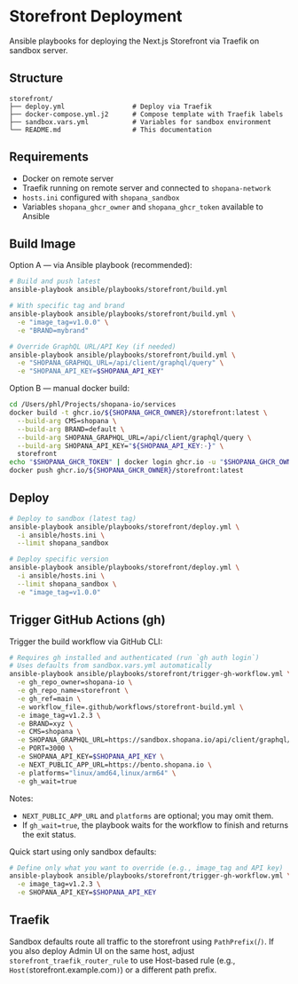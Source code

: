 # Storefront Deployment

Ansible playbooks for deploying the Next.js Storefront via Traefik on sandbox server.

## Structure

```
storefront/
├── deploy.yml                 # Deploy via Traefik
├── docker-compose.yml.j2      # Compose template with Traefik labels
├── sandbox.vars.yml           # Variables for sandbox environment
└── README.md                  # This documentation
```

## Requirements

- Docker on remote server
- Traefik running on remote server and connected to `shopana-network`
- `hosts.ini` configured with `shopana_sandbox`
- Variables `shopana_ghcr_owner` and `shopana_ghcr_token` available to Ansible

## Build Image

Option A — via Ansible playbook (recommended):

```bash
# Build and push latest
ansible-playbook ansible/playbooks/storefront/build.yml

# With specific tag and brand
ansible-playbook ansible/playbooks/storefront/build.yml \
  -e "image_tag=v1.0.0" \
  -e "BRAND=mybrand"

# Override GraphQL URL/API Key (if needed)
ansible-playbook ansible/playbooks/storefront/build.yml \
  -e "SHOPANA_GRAPHQL_URL=/api/client/graphql/query" \
  -e "SHOPANA_API_KEY=$SHOPANA_API_KEY"
```

Option B — manual docker build:

```bash
cd /Users/phl/Projects/shopana-io/services
docker build -t ghcr.io/${SHOPANA_GHCR_OWNER}/storefront:latest \
  --build-arg CMS=shopana \
  --build-arg BRAND=default \
  --build-arg SHOPANA_GRAPHQL_URL=/api/client/graphql/query \
  --build-arg SHOPANA_API_KEY="${SHOPANA_API_KEY:-}" \
  storefront
echo "$SHOPANA_GHCR_TOKEN" | docker login ghcr.io -u "$SHOPANA_GHCR_OWNER" --password-stdin
docker push ghcr.io/${SHOPANA_GHCR_OWNER}/storefront:latest
```

## Deploy

```bash
# Deploy to sandbox (latest tag)
ansible-playbook ansible/playbooks/storefront/deploy.yml \
  -i ansible/hosts.ini \
  --limit shopana_sandbox

# Deploy specific version
ansible-playbook ansible/playbooks/storefront/deploy.yml \
  -i ansible/hosts.ini \
  --limit shopana_sandbox \
  -e "image_tag=v1.0.0"
```

## Trigger GitHub Actions (gh)

Trigger the build workflow via GitHub CLI:

```bash
# Requires gh installed and authenticated (run `gh auth login`)
# Uses defaults from sandbox.vars.yml automatically
ansible-playbook ansible/playbooks/storefront/trigger-gh-workflow.yml \
  -e gh_repo_owner=shopana-io \
  -e gh_repo_name=storefront \
  -e gh_ref=main \
  -e workflow_file=.github/workflows/storefront-build.yml \
  -e image_tag=v1.2.3 \
  -e BRAND=xyz \
  -e CMS=shopana \
  -e SHOPANA_GRAPHQL_URL=https://sandbox.shopana.io/api/client/graphql/query \
  -e PORT=3000 \
  -e SHOPANA_API_KEY=$SHOPANA_API_KEY \
  -e NEXT_PUBLIC_APP_URL=https://bento.shopana.io \
  -e platforms="linux/amd64,linux/arm64" \
  -e gh_wait=true
```

Notes:
- `NEXT_PUBLIC_APP_URL` and `platforms` are optional; you may omit them.
- If `gh_wait=true`, the playbook waits for the workflow to finish and returns the exit status.

Quick start using only sandbox defaults:

```bash
# Define only what you want to override (e.g., image_tag and API key)
ansible-playbook ansible/playbooks/storefront/trigger-gh-workflow.yml \
  -e image_tag=v1.2.3 \
  -e SHOPANA_API_KEY=$SHOPANA_API_KEY
```

## Traefik

Sandbox defaults route all traffic to the storefront using `PathPrefix(`/`)`.
If you also deploy Admin UI on the same host, adjust `storefront_traefik_router_rule` to use Host-based rule (e.g., `Host(`storefront.example.com`)`) or a different path prefix.
